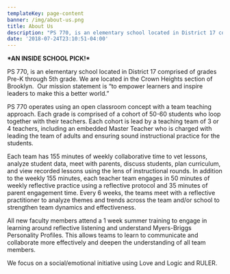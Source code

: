 ```yaml
---
templateKey: page-content
banner: /img/about-us.png
title: About Us
description: "PS 770, is an elementary school located in District 17 comprised of grades Pre-K through 5th grade.  We are located in the Crown Heights section of Brooklyn. \uFEFF Our mission statement is “to empower learners and inspire leaders to make this a better world.” \uFEFF "
date: '2018-07-24T23:10:51-04:00'
---
```

**\*AN INSIDE SCHOOL PICK!\***

PS 770, is an elementary school located in District 17 comprised of grades Pre-K through 5th grade.  We are located in the Crown Heights section of Brooklyn. ﻿ Our mission statement is “to empower learners and inspire leaders to make this a better world.” ﻿ 

PS 770 operates using an open classroom concept with a team teaching approach.  Each grade is comprised of a cohort of 50-60 students who loop together with their teachers.  Each cohort is lead by a teaching team of 3 or 4 teachers, including an embedded Master Teacher who is charged with leading the team of adults and ensuring sound instructional practice for the students.  

Each team has 155 minutes of weekly collaborative time to vet lessons, analyze student data, meet with parents, discuss students, plan curriculum, and view recorded lessons using the lens of instructional rounds.  In addition to the weekly 155 minutes, each teacher team engages in 50 minutes of weekly reflective practice using a reflective protocol and 35 minutes of parent engagement time.  Every 6 weeks, the teams meet with a reflective practitioner to analyze themes and trends across the team and/or school to strengthen team dynamics and effectiveness.  

All new faculty members attend a 1 week summer training  to engage in learning around reflective listening and understand Myers-Briggs Personality Profiles. This allows teams to learn to communicate and collaborate more effectively and deepen the understanding of all team members.   

 We focus on a social/emotional initiative using Love and Logic and  RULER.
